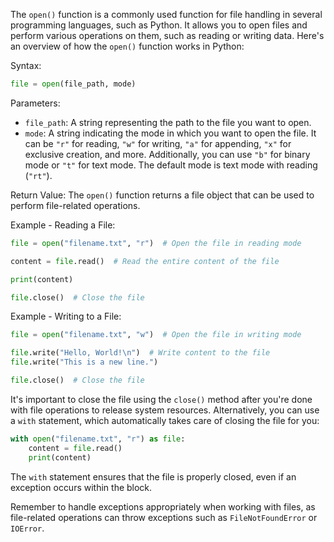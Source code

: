 The `open()` function is a commonly used function for file handling in several programming languages, such as Python. It allows you to open files and perform various operations on them, such as reading or writing data. Here's an overview of how the `open()` function works in Python:

Syntax:
```python
file = open(file_path, mode)
```

Parameters:
- `file_path`: A string representing the path to the file you want to open.
- `mode`: A string indicating the mode in which you want to open the file. It can be `"r"` for reading, `"w"` for writing, `"a"` for appending, `"x"` for exclusive creation, and more. Additionally, you can use `"b"` for binary mode or `"t"` for text mode. The default mode is text mode with reading (`"rt"`).

Return Value:
The `open()` function returns a file object that can be used to perform file-related operations.

Example - Reading a File:
```python
file = open("filename.txt", "r")  # Open the file in reading mode

content = file.read()  # Read the entire content of the file

print(content)

file.close()  # Close the file
```

Example - Writing to a File:
```python
file = open("filename.txt", "w")  # Open the file in writing mode

file.write("Hello, World!\n")  # Write content to the file
file.write("This is a new line.")

file.close()  # Close the file
```

It's important to close the file using the `close()` method after you're done with file operations to release system resources. Alternatively, you can use a `with` statement, which automatically takes care of closing the file for you:

```python
with open("filename.txt", "r") as file:
    content = file.read()
    print(content)
```

The `with` statement ensures that the file is properly closed, even if an exception occurs within the block.

Remember to handle exceptions appropriately when working with files, as file-related operations can throw exceptions such as `FileNotFoundError` or `IOError`.